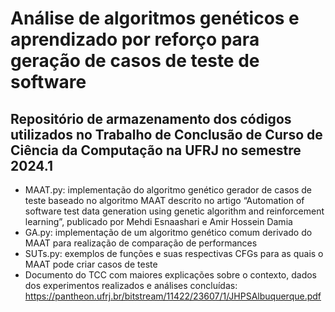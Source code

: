 # Análise de algoritmos genéticos e aprendizado por reforço para geração de casos de teste de software
## Repositório de armazenamento dos códigos utilizados no Trabalho de Conclusão de Curso de Ciência da Computação na UFRJ no semestre 2024.1
- MAAT.py: implementação do algoritmo genético gerador de casos de teste baseado no algoritmo MAAT descrito no artigo “Automation of software test data generation using genetic algorithm and reinforcement learning”, publicado por Mehdi Esnaashari e Amir Hossein Damia
- GA.py: implementação de um algoritmo genético comum derivado do MAAT para realização de comparação de performances
- SUTs.py: exemplos de funções e suas respectivas CFGs para as quais o MAAT pode criar casos de teste
- Documento do TCC com maiores explicações sobre o contexto, dados dos experimentos realizados e análises concluídas: https://pantheon.ufrj.br/bitstream/11422/23607/1/JHPSAlbuquerque.pdf
